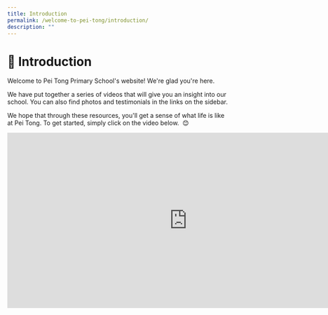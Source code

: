 ```yaml
---
title: Introduction
permalink: /welcome-to-pei-tong/introduction/
description: ""
---
```


# 🌱 Introduction


Welcome to Pei Tong Primary School's website! We're glad you're here. 

We have put together a series of videos that will give you an insight into our school. You can also find photos and testimonials in the links on the sidebar. 

We hope that through these resources, you'll get a sense of what life is like at Pei Tong. To get started, simply click on the video below.  😊


<iframe width="820" height="400" src="https://www.youtube.com/embed/gla34N-cEls" title="Pei Tong - 01 - First Steps" frameborder="0" allow="accelerometer; autoplay; clipboard-write; encrypted-media; gyroscope; picture-in-picture; web-share" allowfullscreen></iframe>